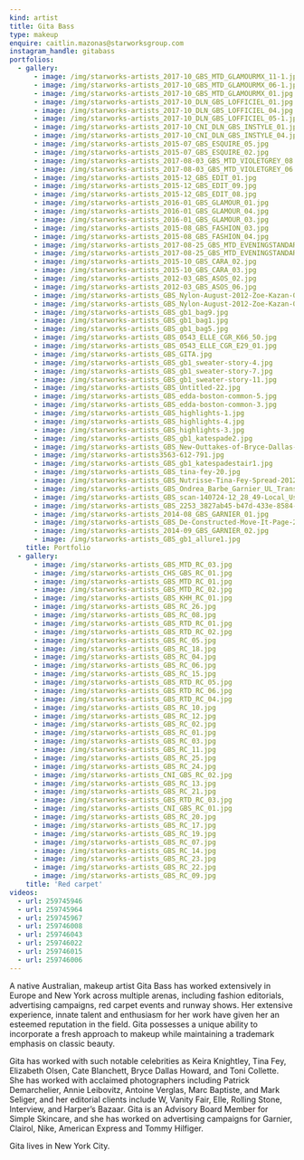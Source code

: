 ```yaml
---
kind: artist
title: Gita Bass
type: makeup
enquire: caitlin.mazonas@starworksgroup.com
instagram_handle: gitabass
portfolios:
  - gallery:
      - image: /img/starworks-artists_2017-10_GBS_MTD_GLAMOURMX_11-1.jpg
      - image: /img/starworks-artists_2017-10_GBS_MTD_GLAMOURMX_06-1.jpg
      - image: /img/starworks-artists_2017-10_GBS_MTD_GLAMOURMX_01.jpg
      - image: /img/starworks-artists_2017-10_DLN_GBS_LOFFICIEL_01.jpg
      - image: /img/starworks-artists_2017-10_DLN_GBS_LOFFICIEL_04.jpg
      - image: /img/starworks-artists_2017-10_DLN_GBS_LOFFICIEL_05-1.jpg
      - image: /img/starworks-artists_2017-10_CNI_DLN_GBS_INSTYLE_01.jpg
      - image: /img/starworks-artists_2017-10_CNI_DLN_GBS_INSTYLE_04.jpg
      - image: /img/starworks-artists_2015-07_GBS_ESQUIRE_05.jpg
      - image: /img/starworks-artists_2015-07_GBS_ESQUIRE_02.jpg
      - image: /img/starworks-artists_2017-08-03_GBS_MTD_VIOLETGREY_08.jpg
      - image: /img/starworks-artists_2017-08-03_GBS_MTD_VIOLETGREY_06.jpg
      - image: /img/starworks-artists_2015-12_GBS_EDIT_01.jpg
      - image: /img/starworks-artists_2015-12_GBS_EDIT_09.jpg
      - image: /img/starworks-artists_2015-12_GBS_EDIT_08.jpg
      - image: /img/starworks-artists_2016-01_GBS_GLAMOUR_01.jpg
      - image: /img/starworks-artists_2016-01_GBS_GLAMOUR_04.jpg
      - image: /img/starworks-artists_2016-01_GBS_GLAMOUR_03.jpg
      - image: /img/starworks-artists_2015-08_GBS_FASHION_03.jpg
      - image: /img/starworks-artists_2015-08_GBS_FASHION_04.jpg
      - image: /img/starworks-artists_2017-08-25_GBS_MTD_EVENINGSTANDARD_06-1.jpg
      - image: /img/starworks-artists_2017-08-25_GBS_MTD_EVENINGSTANDARD_04-1.jpg
      - image: /img/starworks-artists_2015-10_GBS_CARA_02.jpg
      - image: /img/starworks-artists_2015-10_GBS_CARA_03.jpg
      - image: /img/starworks-artists_2012-03_GBS_ASOS_02.jpg
      - image: /img/starworks-artists_2012-03_GBS_ASOS_06.jpg
      - image: /img/starworks-artists_GBS_Nylon-August-2012-Zoe-Kazan-01.jpg
      - image: /img/starworks-artists_GBS_Nylon-August-2012-Zoe-Kazan-02.jpg
      - image: /img/starworks-artists_GBS_gb1_bag9.jpg
      - image: /img/starworks-artists_GBS_gb1_bag1.jpg
      - image: /img/starworks-artists_GBS_gb1_bag5.jpg
      - image: /img/starworks-artists_GBS_0543_ELLE_CGR_K66_50.jpg
      - image: /img/starworks-artists_GBS_0543_ELLE_CGR_E29_01.jpg
      - image: /img/starworks-artists_GBS_GITA.jpg
      - image: /img/starworks-artists_GBS_gb1_sweater-story-4.jpg
      - image: /img/starworks-artists_GBS_gb1_sweater-story-7.jpg
      - image: /img/starworks-artists_GBS_gb1_sweater-story-11.jpg
      - image: /img/starworks-artists_GBS_Untitled-22.jpg
      - image: /img/starworks-artists_GBS_edda-boston-common-5.jpg
      - image: /img/starworks-artists_GBS_edda-boston-common-3.jpg
      - image: /img/starworks-artists_GBS_highlights-1.jpg
      - image: /img/starworks-artists_GBS_highlights-4.jpg
      - image: /img/starworks-artists_GBS_highlights-3.jpg
      - image: /img/starworks-artists_GBS_gb1_katespade2.jpg
      - image: /img/starworks-artists_GBS_New-Outtakes-of-Bryce-Dallas-Howard-by-Kate-Spade-bryce-dallas-howard-19163563-612-791.jpg
      - image: /img/starworks-artists3563-612-791.jpg
      - image: /img/starworks-artists_GBS_gb1_katespadestair1.jpg
      - image: /img/starworks-artists_GBS_tina-fey-20.jpg
      - image: /img/starworks-artists_GBS_Nutrisse-Tina-Fey-Spread-2012.jpg
      - image: /img/starworks-artists_GBS_Ondrea_Barbe_Garnier_UL_Transformer_Tina_Fey.jpg
      - image: /img/starworks-artists_GBS_scan-140724-12_28_49-Local_User001.jpg
      - image: /img/starworks-artists_GBS_2253_3827ab45-b47d-433e-8584-5c8ef17d6f22.jpg
      - image: /img/starworks-artists_2014-08_GBS_GARNIER_01.jpg
      - image: /img/starworks-artists_GBS_De-Constructed-Move-It-Page-2014.jpg
      - image: /img/starworks-artists_2014-09_GBS_GARNIER_02.jpg
      - image: /img/starworks-artists_GBS_gb1_allure1.jpg
    title: Portfolio
  - gallery:
      - image: /img/starworks-artists_GBS_MTD_RC_03.jpg
      - image: /img/starworks-artists_CHS_GBS_RC_01.jpg
      - image: /img/starworks-artists_GBS_MTD_RC_01.jpg
      - image: /img/starworks-artists_GBS_MTD_RC_02.jpg
      - image: /img/starworks-artists_GBS_KHH_RC_01.jpg
      - image: /img/starworks-artists_GBS_RC_26.jpg
      - image: /img/starworks-artists_GBS_RC_08.jpg
      - image: /img/starworks-artists_GBS_RTD_RC_01.jpg
      - image: /img/starworks-artists_GBS_RTD_RC_02.jpg
      - image: /img/starworks-artists_GBS_RC_05.jpg
      - image: /img/starworks-artists_GBS_RC_18.jpg
      - image: /img/starworks-artists_GBS_RC_04.jpg
      - image: /img/starworks-artists_GBS_RC_06.jpg
      - image: /img/starworks-artists_GBS_RC_15.jpg
      - image: /img/starworks-artists_GBS_RTD_RC_05.jpg
      - image: /img/starworks-artists_GBS_RTD_RC_06.jpg
      - image: /img/starworks-artists_GBS_RTD_RC_04.jpg
      - image: /img/starworks-artists_GBS_RC_10.jpg
      - image: /img/starworks-artists_GBS_RC_12.jpg
      - image: /img/starworks-artists_GBS_RC_02.jpg
      - image: /img/starworks-artists_GBS_RC_01.jpg
      - image: /img/starworks-artists_GBS_RC_03.jpg
      - image: /img/starworks-artists_GBS_RC_11.jpg
      - image: /img/starworks-artists_GBS_RC_25.jpg
      - image: /img/starworks-artists_GBS_RC_24.jpg
      - image: /img/starworks-artists_CNI_GBS_RC_02.jpg
      - image: /img/starworks-artists_GBS_RC_13.jpg
      - image: /img/starworks-artists_GBS_RC_21.jpg
      - image: /img/starworks-artists_GBS_RTD_RC_03.jpg
      - image: /img/starworks-artists_CNI_GBS_RC_01.jpg
      - image: /img/starworks-artists_GBS_RC_20.jpg
      - image: /img/starworks-artists_GBS_RC_17.jpg
      - image: /img/starworks-artists_GBS_RC_19.jpg
      - image: /img/starworks-artists_GBS_RC_07.jpg
      - image: /img/starworks-artists_GBS_RC_14.jpg
      - image: /img/starworks-artists_GBS_RC_23.jpg
      - image: /img/starworks-artists_GBS_RC_22.jpg
      - image: /img/starworks-artists_GBS_RC_09.jpg
    title: 'Red carpet'
videos:
  - url: 259745946
  - url: 259745964
  - url: 259745967
  - url: 259746008
  - url: 259746043
  - url: 259746022
  - url: 259746015
  - url: 259746006
---
```

A native Australian, makeup artist Gita Bass has worked extensively in Europe and New York across multiple arenas, including fashion editorials, advertising campaigns, red carpet events and runway shows. Her extensive experience, innate talent and enthusiasm for her work have given her an esteemed reputation in the field. Gita possesses a unique ability to incorporate a fresh approach to makeup while maintaining a trademark emphasis on classic beauty.

Gita has worked with such notable celebrities as Keira Knightley, Tina Fey, Elizabeth Olsen, Cate Blanchett, Bryce Dallas Howard, and Toni Collette. She has worked with acclaimed photographers including Patrick Demarchelier, Annie Leibovitz, Antoine Verglas, Marc Baptiste, and Mark Seliger, and her editorial clients include W, Vanity Fair, Elle, Rolling Stone, Interview, and Harper’s Bazaar. Gita is an Advisory Board Member for Simple Skincare, and she has worked on advertising campaigns for Garnier, Clairol, Nike, American Express and Tommy Hilfiger.

Gita lives in New York City.
